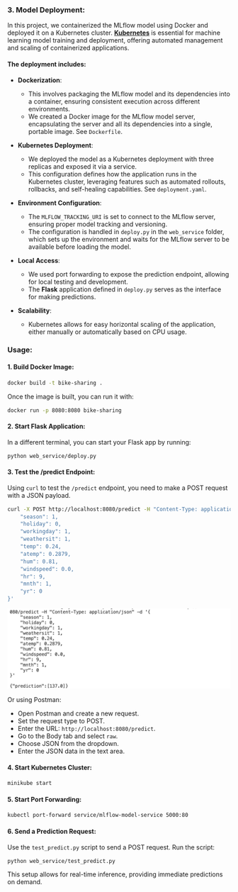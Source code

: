 ### **3. Model Deployment**:

In this project, we containerized the MLflow model using Docker and deployed it on a Kubernetes cluster. [**Kubernetes**](https://kubernetes.io/) is essential for machine learning model training and deployment, offering automated management and scaling of containerized applications.

#### The deployment includes:

- **Dockerization**: 
  - This involves packaging the MLflow model and its dependencies into a container, ensuring consistent execution across different environments.
  - We created a Docker image for the MLflow model server, encapsulating the server and all its dependencies into a single, portable image. See `Dockerfile`.

- **Kubernetes Deployment**: 
  - We deployed the model as a Kubernetes deployment with three replicas and exposed it via a service. 
  - This configuration defines how the application runs in the Kubernetes cluster, leveraging features such as automated rollouts, rollbacks, and self-healing capabilities. See `deployment.yaml`.

- **Environment Configuration**: 
  - The `MLFLOW_TRACKING_URI` is set to connect to the MLflow server, ensuring proper model tracking and versioning. 
  - The configuration is handled in `deploy.py` in the `web_service` folder, which sets up the environment and waits for the MLflow server to be available before loading the model.

- **Local Access**: 
  - We used port forwarding to expose the prediction endpoint, allowing for local testing and development. 
  - The **Flask** application defined in `deploy.py` serves as the interface for making predictions.

- **Scalability**: 
  - Kubernetes allows for easy horizontal scaling of the application, either manually or automatically based on CPU usage.

### **Usage**:

#### 1. Build Docker Image:

```bash
docker build -t bike-sharing .
```

Once the image is built, you can run it with:

```bash
docker run -p 8080:8080 bike-sharing
```

#### 2. Start Flask Application:

In a different terminal, you can start your Flask app by running:

```bash
python web_service/deploy.py
```

#### 3. Test the /predict Endpoint:

Using `curl` to test the `/predict` endpoint, you need to make a POST request with a JSON payload.

```bash
curl -X POST http://localhost:8080/predict -H "Content-Type: application/json" -d '{
    "season": 1,
    "holiday": 0,
    "workingday": 1,
    "weathersit": 1,
    "temp": 0.24,
    "atemp": 0.2879,
    "hum": 0.81,
    "windspeed": 0.0,
    "hr": 9,
    "mnth": 1,
    "yr": 0
}'
```
![Alt text](images/curl.png)

Or using Postman:
- Open Postman and create a new request.
- Set the request type to POST.
- Enter the URL: `http://localhost:8080/predict`.
- Go to the Body tab and select `raw`.
- Choose JSON from the dropdown.
- Enter the JSON data in the text area.

#### 4. Start Kubernetes Cluster:

```bash
minikube start
```

#### 5. Start Port Forwarding:

```bash
kubectl port-forward service/mlflow-model-service 5000:80
```

#### 6. Send a Prediction Request:

Use the `test_predict.py` script to send a POST request. Run the script:

```bash
python web_service/test_predict.py
```

This setup allows for real-time inference, providing immediate predictions on demand.

